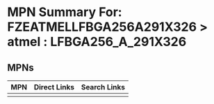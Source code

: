 



# MPN Summary For: FZEATMELLFBGA256A291X326 > atmel : LFBGA256_A_291X326

## MPNs
  

|MPN|Direct Links|Search Links|
| :--- | :--- | :--- |
||||

